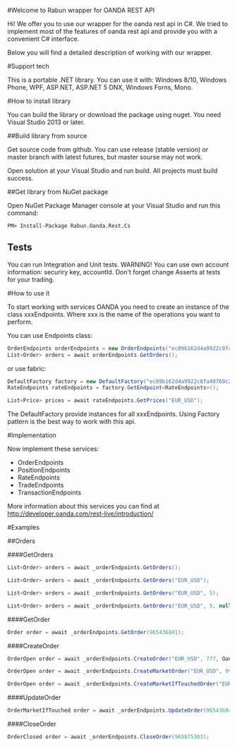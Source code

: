 #Welcome to Rabun wrapper for OANDA REST API

Hi! We offer you to use our wrapper for the oanda rest api in C#. 
We tried to implement most of the features of oanda rest api and 
provide you with a convenient C# interface.

Below you will find a detailed description of working with our wrapper.

#Support tech

This is a portable .NET library. You can use it with: Windows 8/10, Windows Phone,
WPF, ASP.NET, ASP.NET 5 DNX, Windows Forns, Mono.

#How to install library

You can build the library or download the package using nuget. You need Visual Studio
2013 or later.

##Build library from source

Get source code from github. You can use release (stable version) or master branch
with latest futures, but master sourse may not work.

Open solution at your Visual Studio and run build. All projects must build success.

##Get library from NuGet package

Open NuGet Package Manager console at your Visual Studio and run this command:

```
PM> Install-Package Rabun.Oanda.Rest.Cs
```

## Tests

You can run Integration and Unit tests. WARNING! You can use own account information:
securiry key, accountId. Don't forget change Asserts at tests for your trading.

#How to use it

To start working with services OANDA you need to create an instance of the class 
xxxEndpoints. Where xxx is the name of the operations you want to perform.

You can use Endpoints class:

```csharp
OrderEndpoints orderEndpoints = new OrderEndpoints("ec89b162d4a9922c8fa40769c2453d8b-cc1fb522857d46a08a90ef09730343a6", AccountType.practice, 4905675);
List<Order> orders = await orderEndpoints.GetOrders();
```

or use fabric:

```csharp
DefaultFactory factory = new DefaultFactory("ec89b162d4a9922c8fa40769c2453d8b-cc1fb522857d46a08a90ef09730343a6", AccountType.practice, 4905675);
RateEndpoints rateEndpoints = factory.GetEndpoint<RateEndpoints>();

List<Price> prices = await rateEndpoints.GetPrices("EUR_USD");
```

The DefaultFactory provide instances for all xxxEndpoints. Using Factory pattern is
the best way to work with this api.

#Implementation

Now implement these services:
* OrderEndpoints
* PositionEndpoints
* RateEndpoints
* TradeEndpoints
* TransactionEndpoints

More information about this services you can find at http://developer.oanda.com/rest-live/introduction/

#Examples

##Orders

####GetOrders

```csharp
List<Order> orders = await _orderEndpoints.GetOrders();
```

```csharp
List<Order> orders = await _orderEndpoints.GetOrders("EUR_USD");
```

```csharp
List<Order> orders = await _orderEndpoints.GetOrders("EUR_USD", 5);
```

```csharp
List<Order> orders = await _orderEndpoints.GetOrders("EUR_USD", 5, null, null);
```

####GetOrder
```csharp
Order order = await _orderEndpoints.GetOrder(965436841);
```

####CreateOrder

```csharp
OrderOpen order = await _orderEndpoints.CreateOrder("EUR_USD", 777, OandaTypes.Side.buy, OandaTypes.OrderType.marketIfTouched, DateTime.Now.AddDays(1), 1.1630f, null, null, null, null);
```

```csharp
OrderOpen order = await _orderEndpoints.CreateMarketOrder("EUR_USD", 999, OandaTypes.Side.buy);
```

```csharp
OrderOpen order = await _orderEndpoints.CreateMarketIfTouchedOrder("EUR_USD", 999, OandaTypes.Side.buy, DateTime.Now.AddDays(1), 1.4f);
```

####UpdateOrder
```csharp
OrderMarketIfTouched order = await _orderEndpoints.UpdateOrder(965436841, 333, 1.1f, null, null, null, null, null, null);
```

####CloseOrder
```csharp
OrderClosed order = await _orderEndpoints.CloseOrder(965875303);
```

